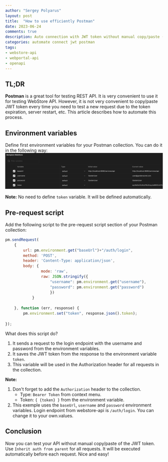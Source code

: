 ```yaml
---
author: "Sergey Polyarus"
layout: post
title:  "How to use efficiently Postman"
date: 2023-06-24
comments: true
description: Auto connection with JWT token without manual copy/paste (time saving)
categories: automate connect jwt postman
tags: 
- webstore-api
- webportal-api
- openapi
---
```



## TL;DR
**Postman** is a great tool for testing REST API. It is very convenient to use it for testing WebStore API. However, it is not very convenient to copy/paste JWT token every time you need to test a new request due to the token expiration, server restart, etc.
This article describes how to automate this process.

## Environment variables
Define first environment variables for your Postman collection. You can do it in the following way:
![Postman env variables](/assets/images/projects/webstore-api/postman-env.png "Postman env variables")

**Note:** No need to define `token` variable. It will be defined automatically.


## Pre-request script
Add the following script to the pre-request script section of your Postman collection:
```javascript
pm.sendRequest(
    {
        url: pm.environment.get("baseUrl")+"/auth/login",
        method: 'POST',
        header: 'Content-Type: application/json',
        body: {
                mode: 'raw',
                raw: JSON.stringify({ 
                    "username": pm.environment.get("username"),
                    "password": pm.environment.get("password")
                    })
            }        

    }, function (err, response) {
        pm.environment.set("token", response.json().token);

});
```

What does this script do?
1. It sends a request to the login endpoint with the username and password from the environment variables.
2. It saves the JWT token from the response to the environment variable `token`.
3. This variable will be used in the Authorization header for all requests in the collection.

**Note:** 
1. Don't forget to add the `Authorization` header to the collection. 
    * Type: `Bearer Token` from context menu.
    * Token: `{ {token} }` from the environment variable.
2. This exemple uses the `baseUrl`, `username` and `password` environment variables. Login endpoint from webstore-api is `/auth/login`. You can change it to your own.values.


## Conclusion
Now you can test your API without manual copy/paste of the JWT token. Use `Inherit auth from parent` for all requests. It will be executed automatically before each request. Nice and easy!
